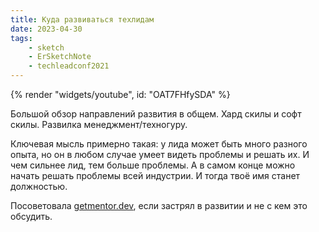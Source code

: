 ```yaml
---
title: Куда развиваться техлидам
date: 2023-04-30
tags:
    - sketch
    - ErSketchNote
    - techleadconf2021
---
```


{% render "widgets/youtube",  id: "OAT7FHfySDA" %}

Большой обзор направлений развития в общем. Хард скилы и софт скилы. Развилка менеджмент/техногуру.

Ключевая мысль примерно такая: у лида может быть много разного опыта, но он в любом случае умеет видеть проблемы и решать их. И чем сильнее лид, тем больше проблемы. А в самом конце можно начать решать проблемы всей индустрии. И тогда твоё имя станет должностью.

Посоветовала [getmentor.dev](https://getmentor.dev/), если застрял в развитии и не с кем это обсудить.
